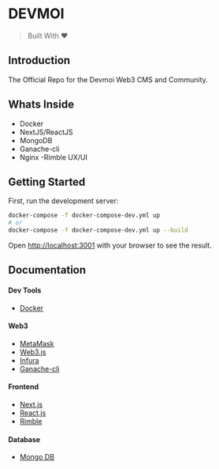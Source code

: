 # DEVMOI

> Built With ❤

## Introduction

The Official Repo for the Devmoi Web3 CMS and Community.

## Whats Inside
- Docker
- NextJS/ReactJS
- MongoDB
- Ganache-cli
- Nginx
-Rimble UX/UI

## Getting Started

First, run the development server:

```bash
docker-compose -f docker-compose-dev.yml up
# or
docker-compose -f docker-compose-dev.yml up --build
```

Open [http://localhost:3001](http://localhost:3001) with your browser to see the result.

## Documentation
#### Dev Tools
- [Docker](docker.com)
#### Web3 
- [MetaMask](https://docs.metamask.io)
- [Web3.js](https://web3js.readthedocs.io/)
- [Infura](https://infura.io/docs)
- [Ganache-cli](https://github.com/trufflesuite/ganache-cli/blob/master/README.md)
#### Frontend
- [Next.js](https://nextjs.org)
- [React.js](https://reactjs.org)
- [Rimble](https://rimble.consensys.design/)
#### Database
- [Mongo DB](https://docs.mongodb.com/)
